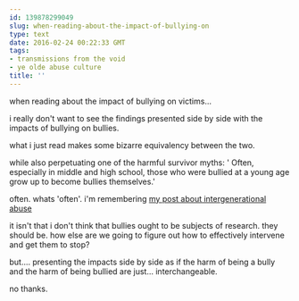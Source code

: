 ```yaml
---
id: 139878299049
slug: when-reading-about-the-impact-of-bullying-on
type: text
date: 2016-02-24 00:22:33 GMT
tags:
- transmissions from the void
- ye olde abuse culture
title: ''
---
```

when reading about the impact of bullying on victims...

i really don't want to see the findings presented side by side with the impacts of bullying on bullies.

what i just read makes some bizarre equivalency between the two. 

while also perpetuating one of the harmful survivor myths: ' Often, especially in middle and high school, those who were bullied at a young age grow up to become bullies themselves.'

often. whats 'often'. i'm remembering [my post about intergenerational abuse](http://syx.pw/1YnMiYw)

it isn't that i don't think that bullies ought to be subjects of research. they should be. how else are we going to figure out how to effectively intervene and get them to stop?

but.... presenting the impacts side by side as if the harm of being a bully and the harm of being bullied are just... interchangeable. 

no thanks.